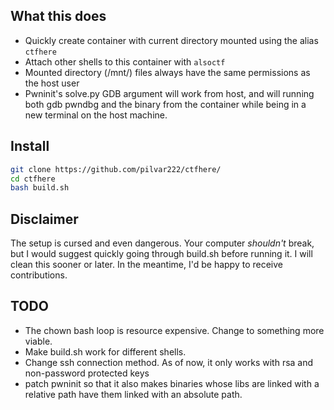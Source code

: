 ## What this does
* Quickly create container with current directory mounted using the alias `ctfhere`
* Attach other shells to this container with `alsoctf`
* Mounted directory (/mnt/) files always have the same permissions as the host user
* Pwninit's solve.py GDB argument will work from host, and will running both gdb pwndbg and the binary from the container while being in a new terminal on the host machine.

## Install
```bash
git clone https://github.com/pilvar222/ctfhere/
cd ctfhere
bash build.sh
```

## Disclaimer

The setup is cursed and even dangerous. Your computer *shouldn't* break, but I would suggest quickly going through build.sh before running it. I will clean this sooner or later. In the meantime, I'd be happy to receive contributions.

## TODO

* The chown bash loop is resource expensive. Change to something more viable.
* Make build.sh work for different shells.
* Change ssh connection method. As of now, it only works with rsa and non-password protected keys
* patch pwninit so that it also makes binaries whose libs are linked with a relative path have them linked with an absolute path.
